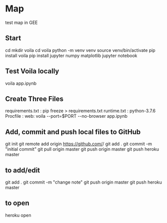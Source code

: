# Map
test map in GEE

## Start

cd 
mkdir voila 
cd voila
python -m venv venv
source venv/bin/activate
pip install voila
pip install jupyter numpy matplotlib
jupyter notebook

## Test Voila locally
voila app.ipynb

## Create Three Files
requirements.txt : pip freeze > requirements.txt
runtime.txt : python-3.7.6
Procfile  : web: voila --port=$PORT --no-browser app.ipynb

## Add, commit and push local files to GitHub

git init
git remote add origin https://github.com/<usename>/<reponame>
git add .
git commit -m "initial commit"
git pull origin master
git push origin master 
git push heroku master

## to add/edit 
git add .
git commit -m "change note"
git push origin master 
git push heroku master

## to open 
heroku open

